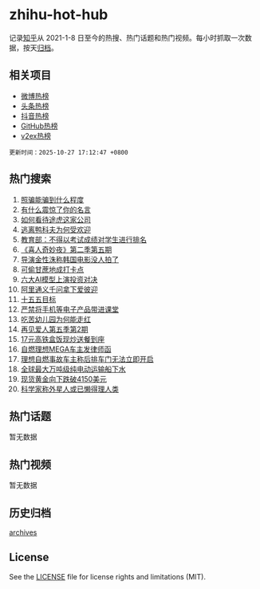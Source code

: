 # zhihu-hot-hub

记录[知乎](https://www.zhihu.com/)从 2021-1-8 日至今的热搜、热门话题和热门视频。每小时抓取一次数据，按天[归档](archives)。

## 相关项目

- [微博热榜](https://github.com/snaildev/weibo-hot-hub)
- [头条热榜](https://github.com/snaildev/toutiao-hot-hub)
- [抖音热榜](https://github.com/snaildev/douyin-hot-hub)
- [GitHub热榜](https://github.com/snaildev/github-hot-hub)
- [v2ex热榜](https://github.com/snaildev/v2ex-hot-hub)


`更新时间：2025-10-27 17:12:47 +0800`

## 热门搜索

1. [照骗能骗到什么程度](https://www.zhihu.com/search?q=%E7%85%A7%E9%AA%97%E8%83%BD%E9%AA%97%E5%88%B0%E4%BB%80%E4%B9%88%E7%A8%8B%E5%BA%A6)
1. [有什么震惊了你的名言](https://www.zhihu.com/search?q=%E6%9C%89%E4%BB%80%E4%B9%88%E9%9C%87%E6%83%8A%E4%BA%86%E4%BD%A0%E7%9A%84%E5%90%8D%E8%A8%80)
1. [如何看待途虎这家公司](https://www.zhihu.com/search?q=%E5%A6%82%E4%BD%95%E7%9C%8B%E5%BE%85%E9%80%94%E8%99%8E%E8%BF%99%E5%AE%B6%E5%85%AC%E5%8F%B8)
1. [逃离鸭科夫为何受欢迎](https://www.zhihu.com/search?q=%E9%80%83%E7%A6%BB%E9%B8%AD%E7%A7%91%E5%A4%AB%E4%B8%BA%E4%BD%95%E5%8F%97%E6%AC%A2%E8%BF%8E)
1. [教育部：不得以考试成绩对学生进行排名](https://www.zhihu.com/search?q=%E6%95%99%E8%82%B2%E9%83%A8%EF%BC%9A%E4%B8%8D%E5%BE%97%E4%BB%A5%E8%80%83%E8%AF%95%E6%88%90%E7%BB%A9%E5%AF%B9%E5%AD%A6%E7%94%9F%E8%BF%9B%E8%A1%8C%E6%8E%92%E5%90%8D)
1. [《喜人奇妙夜》第二季第五期](https://www.zhihu.com/search?q=%E3%80%8A%E5%96%9C%E4%BA%BA%E5%A5%87%E5%A6%99%E5%A4%9C%E3%80%8B%E7%AC%AC%E4%BA%8C%E5%AD%A3%E7%AC%AC%E4%BA%94%E6%9C%9F)
1. [导演金性洙称韩国电影没人拍了](https://www.zhihu.com/search?q=%E5%AF%BC%E6%BC%94%E9%87%91%E6%80%A7%E6%B4%99%E7%A7%B0%E9%9F%A9%E5%9B%BD%E7%94%B5%E5%BD%B1%E6%B2%A1%E4%BA%BA%E6%8B%8D%E4%BA%86)
1. [可偷甘蔗地成打卡点](https://www.zhihu.com/search?q=%E5%8F%AF%E5%81%B7%E7%94%98%E8%94%97%E5%9C%B0%E6%88%90%E6%89%93%E5%8D%A1%E7%82%B9)
1. [六大AI模型上演投资对决](https://www.zhihu.com/search?q=%E5%85%AD%E5%A4%A7AI%E6%A8%A1%E5%9E%8B%E4%B8%8A%E6%BC%94%E6%8A%95%E8%B5%84%E5%AF%B9%E5%86%B3)
1. [阿里通义千问拿下爱彼迎](https://www.zhihu.com/search?q=%E9%98%BF%E9%87%8C%E9%80%9A%E4%B9%89%E5%8D%83%E9%97%AE%E6%8B%BF%E4%B8%8B%E7%88%B1%E5%BD%BC%E8%BF%8E)
1. [十五五目标](https://www.zhihu.com/search?q=%E5%8D%81%E4%BA%94%E4%BA%94%E7%9B%AE%E6%A0%87)
1. [严禁将手机等电子产品带进课堂](https://www.zhihu.com/search?q=%E4%B8%A5%E7%A6%81%E5%B0%86%E6%89%8B%E6%9C%BA%E7%AD%89%E7%94%B5%E5%AD%90%E4%BA%A7%E5%93%81%E5%B8%A6%E8%BF%9B%E8%AF%BE%E5%A0%82)
1. [吃苦幼儿园为何能走红](https://www.zhihu.com/search?q=%E5%90%83%E8%8B%A6%E5%B9%BC%E5%84%BF%E5%9B%AD%E4%B8%BA%E4%BD%95%E8%83%BD%E8%B5%B0%E7%BA%A2)
1. [再见爱人第五季第2期](https://www.zhihu.com/search?q=%E5%86%8D%E8%A7%81%E7%88%B1%E4%BA%BA%E7%AC%AC%E4%BA%94%E5%AD%A3%E7%AC%AC2%E6%9C%9F)
1. [17元高铁盒饭现炒送餐到座](https://www.zhihu.com/search?q=17%E5%85%83%E9%AB%98%E9%93%81%E7%9B%92%E9%A5%AD%E7%8E%B0%E7%82%92%E9%80%81%E9%A4%90%E5%88%B0%E5%BA%A7)
1. [自燃理想MEGA车主发律师函](https://www.zhihu.com/search?q=%E8%87%AA%E7%87%83%E7%90%86%E6%83%B3MEGA%E8%BD%A6%E4%B8%BB%E5%8F%91%E5%BE%8B%E5%B8%88%E5%87%BD)
1. [理想自燃事故车主称后排车门无法立即开启](https://www.zhihu.com/search?q=%E7%90%86%E6%83%B3%E8%87%AA%E7%87%83%E4%BA%8B%E6%95%85%E8%BD%A6%E4%B8%BB%E7%A7%B0%E5%90%8E%E6%8E%92%E8%BD%A6%E9%97%A8%E6%97%A0%E6%B3%95%E7%AB%8B%E5%8D%B3%E5%BC%80%E5%90%AF)
1. [全球最大万吨级纯电动运输船下水](https://www.zhihu.com/search?q=%E5%85%A8%E7%90%83%E6%9C%80%E5%A4%A7%E4%B8%87%E5%90%A8%E7%BA%A7%E7%BA%AF%E7%94%B5%E5%8A%A8%E8%BF%90%E8%BE%93%E8%88%B9%E4%B8%8B%E6%B0%B4)
1. [现货黄金向下跌破4150美元](https://www.zhihu.com/search?q=%E7%8E%B0%E8%B4%A7%E9%BB%84%E9%87%91%E5%90%91%E4%B8%8B%E8%B7%8C%E7%A0%B44150%E7%BE%8E%E5%85%83)
1. [科学家称外星人或已懒得理人类](https://www.zhihu.com/search?q=%E7%A7%91%E5%AD%A6%E5%AE%B6%E7%A7%B0%E5%A4%96%E6%98%9F%E4%BA%BA%E6%88%96%E5%B7%B2%E6%87%92%E5%BE%97%E7%90%86%E4%BA%BA%E7%B1%BB)

## 热门话题

暂无数据

## 热门视频

暂无数据

## 历史归档

[archives](archives)

## License

See the [LICENSE](LICENSE) file for license rights and limitations (MIT).

